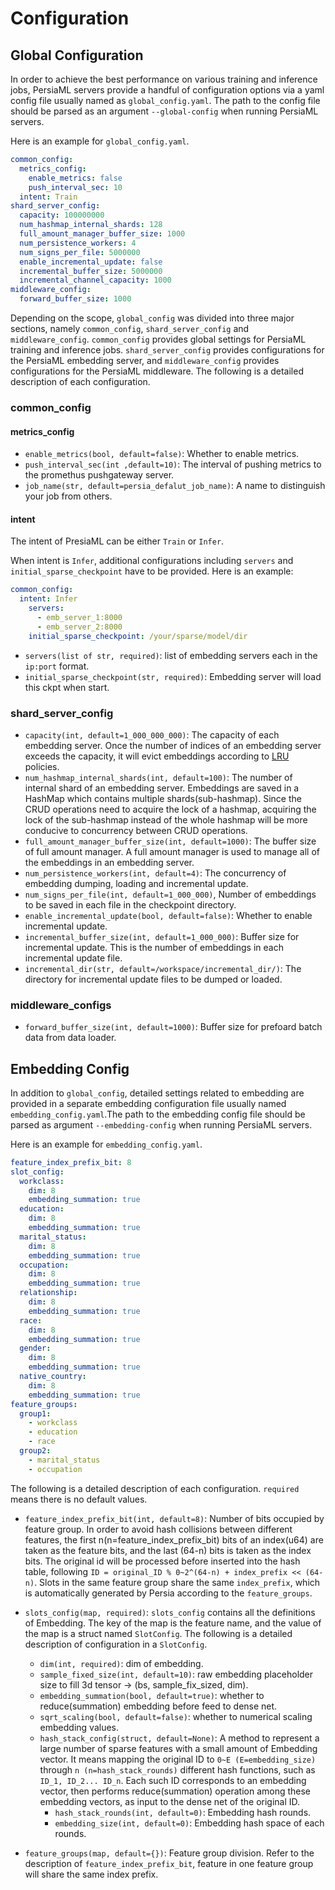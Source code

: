 Configuration
======

## Global Configuration

In order to achieve the best performance on various training and inference jobs, PersiaML servers provide a handful of configuration options via a yaml config file usually named as `global_config.yaml`. The path to the config file should be parsed as an argument `--global-config` when running PersiaML servers.

Here is an example for `global_config.yaml`.

```yaml
common_config:
  metrics_config:
    enable_metrics: false
    push_interval_sec: 10
  intent: Train
shard_server_config:
  capacity: 100000000
  num_hashmap_internal_shards: 128
  full_amount_manager_buffer_size: 1000
  num_persistence_workers: 4
  num_signs_per_file: 5000000
  enable_incremental_update: false
  incremental_buffer_size: 5000000
  incremental_channel_capacity: 1000
middleware_config:
  forward_buffer_size: 1000
```

Depending on the scope, `global_config` was divided into three major sections, namely `common_config`, `shard_server_config` and `middleware_config`. `common_config` provides global settings for PersiaML training and inference jobs. `shard_server_config` provides configurations for the PersiaML embedding server, and `middleware_config` provides configurations for the PersiaML middleware. The following is a detailed description of each configuration.

### common_config

#### metrics_config

* `enable_metrics(bool, default=false)`: Whether to enable metrics.
* `push_interval_sec(int ,default=10)`: The interval of pushing metrics to the promethus pushgateway server.
* `job_name(str, default=persia_defalut_job_name)`: A name to distinguish your job from others.


#### intent

The intent of PresiaML can be either `Train` or `Infer`.

When intent is `Infer`, additional configurations including `servers` and `initial_sparse_checkpoint` have to be provided. Here is an example:

```yaml
common_config:
  intent: Infer
    servers:
      - emb_server_1:8000
      - emb_server_2:8000
    initial_sparse_checkpoint: /your/sparse/model/dir
```

* `servers(list of str, required)`: list of embedding servers each in the `ip:port` format.
* `initial_sparse_checkpoint(str, required)`: Embedding server will load this ckpt when start.


### shard_server_config

* `capacity(int, default=1_000_000_000)`: The capacity of each embedding server. Once the number of indices of an embedding server exceeds the capacity, it will evict embeddings according to [LRU](https://en.wikipedia.org/wiki/Cache_replacement_policies#Least_recently_used_(LRU)) policies.
* `num_hashmap_internal_shards(int, default=100)`: The number of internal shard of an embedding server. Embeddings are saved in a HashMap which contains multiple shards(sub-hashmap). Since the CRUD operations need to acquire the lock of a hashmap, acquiring the lock of the sub-hashmap instead of the whole hashmap will be more conducive to concurrency between CRUD operations.
* `full_amount_manager_buffer_size(int, default=1000)`: The buffer size of full amount manager. A full amount manager is used to manage all of the embeddings in an embedding server.
* `num_persistence_workers(int, default=4)`: The concurrency of embedding dumping, loading and incremental update.
* `num_signs_per_file(int, default=1_000_000)`, Number of embeddings to be saved in each file in the checkpoint directory.
* `enable_incremental_update(bool, default=false)`: Whether to enable incremental update.
* `incremental_buffer_size(int, default=1_000_000)`: Buffer size for incremental update. This is the number of embeddings in each incremental update file.
* `incremental_dir(str, default=/workspace/incremental_dir/)`: The directory for incremental update files to be dumped or loaded.

### middleware_configs

* `forward_buffer_size(int, default=1000)`: Buffer size for prefoard batch data from data loader.

## Embedding Config

In addition to `global_config`, detailed settings related to embedding are provided in a separate embedding configuration file usually named `embedding_config.yaml`.The path to the embedding config file should be parsed as argument `--embedding-config` when running PersiaML servers.

Here is an example for `embedding_config.yaml`.

```yaml
feature_index_prefix_bit: 8
slot_config:
  workclass:
    dim: 8
    embedding_summation: true
  education:
    dim: 8
    embedding_summation: true
  marital_status:
    dim: 8
    embedding_summation: true
  occupation:
    dim: 8
    embedding_summation: true
  relationship:
    dim: 8
    embedding_summation: true
  race:
    dim: 8
    embedding_summation: true
  gender:
    dim: 8
    embedding_summation: true
  native_country:
    dim: 8
    embedding_summation: true
feature_groups:
  group1:
    - workclass
    - education
    - race
  group2:
    - marital_status
    - occupation

```

The following is a detailed description of each configuration. `required` means there is no default values.

 * `feature_index_prefix_bit(int, default=8)`: Number of bits occupied by feature group. In order to avoid hash collisions between different features, the first n(n=feature_index_prefix_bit) bits of an index(u64) are taken as the feature bits, and the last (64-n) bits is taken as the index bits. The original id will be processed before inserted into the hash table, following `ID = original_ID % 0~2^(64-n) + index_prefix << (64-n)`. Slots in the same feature group share the same `index_prefix`, which is automatically generated by Persia according to the `feature_groups`.

 * `slots_config(map, required)`: `slots_config` contains all the definitions of Embedding. The key of the map is the feature name, and the value of the map is a struct named `SlotConfig`. The following is a detailed description of configuration in a `SlotConfig`.
    * `dim(int, required)`: dim of embedding.
    * `sample_fixed_size(int, default=10)`: raw embedding placeholder size to fill 3d tensor -> (bs, sample_fix_sized, dim).
    * `embedding_summation(bool, default=true)`: whether to reduce(summation) embedding before feed to dense net.
    * `sqrt_scaling(bool, default=false)`: whether to numerical scaling embedding values.
    * `hash_stack_config(struct, default=None)`: A method to represent a large number of sparse features with a small amount of Embedding vector. It means mapping the original ID to `0~E (E=embedding_size)` through `n (n=hash_stack_rounds)` different hash functions, such as `ID_1, ID_2... ID_n`. Each such ID corresponds to an embedding vector, then performs reduce(summation) operation among these embedding vectors, as input to the dense net of the original ID.
       * `hash_stack_rounds(int, default=0)`: Embedding hash rounds.
       * `embedding_size(int, default=0)`: Embedding hash space of each rounds.

* `feature_groups(map, default={})`: Feature group division. Refer to the description of `feature_index_prefix_bit`, feature in one feature group will share the same index prefix.
